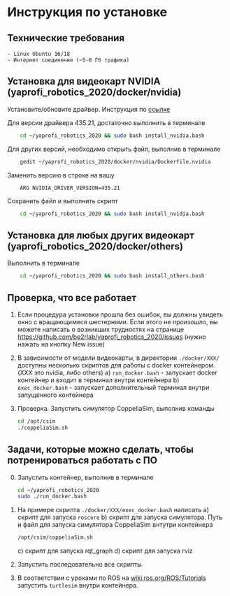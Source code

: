 
# Инструкция по установке

## Технические требования
    - Linux Ubuntu 16/18
    - Интернет соединение (~5-6 Гб трафика)
    
## Установка для видеокарт NVIDIA (yaprofi_robotics_2020/docker/nvidia)

Установите/обновите драйвер. Инструкция по [ссылке](https://www.cyberciti.biz/faq/ubuntu-linux-install-nvidia-driver-latest-proprietary-driver/)

Для версии драйвера 435.21, достаточно выполнить в терминале
```bash
    cd ~/yaprofi_robotics_2020 && sudo bash install_nvidia.bash
```

Для других версий, необходимо открыть файл, выполнив в терминале
```bash
    gedit ~/yaprofi_robotics_2020/docker/nvidia/Dockerfile.nvidia
```

Заменить версию в строке на вашу
```docker
    ARG NVIDIA_DRIVER_VERSION=435.21
```

Сохранить файл и выполнить скрипт
```bash
    cd ~/yaprofi_robotics_2020 && sudo bash install_nvidia.bash
```

## Установка для любых других видеокарт (yaprofi_robotics_2020/docker/others)

Выполнить в терминале
```bash
    cd ~/yaprofi_robotics_2020 && sudo bash install_others.bash
```

## Проверка, что все работает

1. Если процедура установки прошла без ошибок, вы должны увидеть окно с вращающимеся шестернями. Если этого не произошло, вы можете написать о возникших трудностях на странице https://github.com/be2rlab/yaprofi_robotics_2020/issues (нужно нажать на кнопку New issue)

2. В зависимости от модели видеокарты, в директории `./docker/XXX/` доступны несколько скриптов для работы с docker контейнером. (XXX это nvidia, либо others)
	a) `run_docker.bash` - запускает docker контейнер и входит в терминал внутри контейнера
	b) `exec_docker.bash` - запускает дополнительный терминал внутри запущенного контейнера

3. Проверка. Запустить симулятор CoppeliaSim, выполнив команды
	```bash
	cd /opt/csim
	./coppeliaSim.sh
	```

## Задачи, которые можно сделать, чтобы потренироваться работать с ПО

0. Запустить контейнер, выполнив в терминале
	```bash
	cd ~/yaprofi_robotics_2020
	sudo ./run_docker.bash
	```

1. На примере скрипта `./docker/XXX/exec_docker.bash` написать
	a) скрипт для запуска `roscore`
	b) скрипт для запуска симулятора. Путь и файл для запуска симулятора CoppeliaSim внтутри контейнера
	
	```bash
	/opt/csim/coppeliaSim.sh
	```
	c) скрипт для запуска rqt_graph
	d) скрипт для запуска rviz

2. Запустить последовательно все скрипты.

3. В соответствии с уроками по ROS на [wiki.ros.org/ROS/Tutorials](http://wiki.ros.org/ROS/Tutorials) запустить `turtlesim` внутри контейнера.

    

